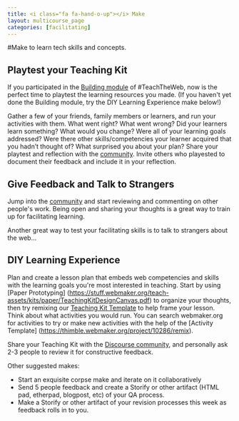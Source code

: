```yaml
---
title: <i class="fa fa-hand-o-up"></i> Make
layout: multicourse_page
categories: [facilitating]
---
```

#Make to learn tech skills and concepts.

## Playtest your Teaching Kit

If you participated in the [Building module](http://training.webmakerprototypes.org/en/building/concepts/) of #TeachTheWeb, now is the perfect time to playtest the learning resources you made. (If you haven't yet done the Building module, try the DIY Learning Experience make below!)

Gather a few of your friends, family members or learners, and run your activities with them. What went right? What went wrong? Did your learners learn something? What would you change? Were all of your learning goals addressed? Were there other skills/competencies your learner acquired that you hadn’t thought of? What surprised you about your plan? Share your playtest and reflection with the [community](http://discourse.webmakerprototypes.org/category/facilitating). Invite others who playested to document their feedback and include it in your reflection.

## Give Feedback and Talk to Strangers
Jump into the [community](http://discourse.webmakerprototypes.org/category/facilitating) and start reviewing and commenting on other people's work. Being open and sharing your thoughts is a great way to train up for facilitating learning. 

Another great way to test your facilitating skills is to talk to strangers about the web... 

## DIY Learning Experience

Plan and create a lesson plan that embeds web competencies and skills with the learning goals you're most interested in teaching. Start by using [Paper Prototyping] (https://stuff.webmaker.org/teach-assets/kits/paper/TeachingKitDesignCanvas.pdf) to organize your thoughts, then try remixing our [Teaching Kit Template](https://thimble.webmaker.org/project/10274/remix) to help frame your lesson. Think about what activities you would run. You can search webmaker.org for activities to try or make new activities with the help of the [Activity Template] (https://thimble.webmaker.org/project/10286/remix).

Share your Teaching Kit with the [Discourse community](http://discourse.webmakerprototypes.org/category/building), and personally ask 2-3 people to review it for constructive feedback.

<div class="gallery">
<div class="make-gallery row"></div>
</div>
<script type="text/javascript">
			var gallery = new MakeGallery(
			{
				tagPrefix: "webmaker:building-makeprompt",
				limit: 6
			},
			".make-gallery",
			{
	    		apiURL: "https://makeapi.webmaker.org",
                hidden: ["tags"]
			});
</script>


Other suggested makes:

* Start an exquisite corpse make and iterate on it collaboratively
* Send 5 people feedback and create a Storify or other artifact (HTML pad, etherpad, blogpost, etc) of your QA process.
* Make a Storify or other artifact of your revision processes this week as feedback rolls in to you.
